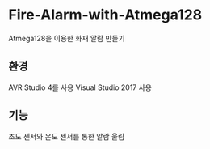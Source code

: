 # Fire-Alarm-with-Atmega128
Atmega128을 이용한 화재 알람 만들기

## 환경
AVR Studio 4를 사용
Visual Studio 2017 사용

## 기능
조도 센서와 온도 센서를 통한 알람 울림
